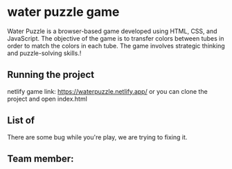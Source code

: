 # water puzzle game


Water Puzzle is a browser-based game developed using HTML, CSS, and JavaScript. The objective of the game is to transfer colors between tubes in order to match the colors in each tube. The game involves strategic thinking and puzzle-solving skills.!

## Running the project

netlify game link: https://waterpuzzle.netlify.app/
or you can clone the project and open index.html

## List of
There are some bug while you're play, we are trying to fixing it.

## Team member:


